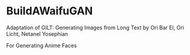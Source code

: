 # BuildAWaifuGAN
Adaptation of GILT: Generating Images from Long Text by Ori Bar El, Ori Licht, Netanel Yosephian

For Generating Anime Faces
